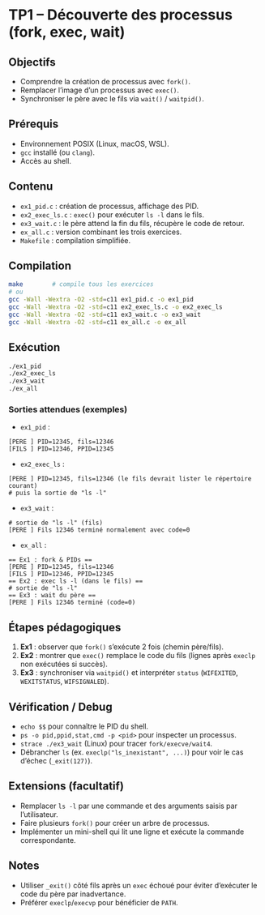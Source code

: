 # TP1 – Découverte des processus (fork, exec, wait)

## Objectifs
- Comprendre la création de processus avec `fork()`.
- Remplacer l’image d’un processus avec `exec()`.
- Synchroniser le père avec le fils via `wait()` / `waitpid()`.

## Prérequis
- Environnement POSIX (Linux, macOS, WSL).
- `gcc` installé (ou `clang`).
- Accès au shell.

## Contenu
- `ex1_pid.c` : création de processus, affichage des PID.
- `ex2_exec_ls.c` : `exec()` pour exécuter `ls -l` dans le fils.
- `ex3_wait.c` : le père attend la fin du fils, récupère le code de retour.
- `ex_all.c` : version combinant les trois exercices.
- `Makefile` : compilation simplifiée.

## Compilation
```bash
make        # compile tous les exercices
# ou
gcc -Wall -Wextra -O2 -std=c11 ex1_pid.c -o ex1_pid
gcc -Wall -Wextra -O2 -std=c11 ex2_exec_ls.c -o ex2_exec_ls
gcc -Wall -Wextra -O2 -std=c11 ex3_wait.c -o ex3_wait
gcc -Wall -Wextra -O2 -std=c11 ex_all.c -o ex_all
```

## Exécution
```bash
./ex1_pid
./ex2_exec_ls
./ex3_wait
./ex_all
```

### Sorties attendues (exemples)
- `ex1_pid` :
```
[PERE ] PID=12345, fils=12346
[FILS ] PID=12346, PPID=12345
```

- `ex2_exec_ls` :
```
[PERE ] PID=12345, fils=12346 (le fils devrait lister le répertoire courant)
# puis la sortie de "ls -l"
```

- `ex3_wait` :
```
# sortie de "ls -l" (fils)
[PERE ] Fils 12346 terminé normalement avec code=0
```

- `ex_all` :
```
== Ex1 : fork & PIDs ==
[PERE ] PID=12345, fils=12346
[FILS ] PID=12346, PPID=12345
== Ex2 : exec ls -l (dans le fils) ==
# sortie de "ls -l"
== Ex3 : wait du père ==
[PERE ] Fils 12346 terminé (code=0)
```

## Étapes pédagogiques
1. **Ex1** : observer que `fork()` s’exécute 2 fois (chemin père/fils).
2. **Ex2** : montrer que `exec()` remplace le code du fils (lignes après `execlp` non exécutées si succès).
3. **Ex3** : synchroniser via `waitpid()` et interpréter `status` (`WIFEXITED`, `WEXITSTATUS`, `WIFSIGNALED`).

## Vérification / Debug
- `echo $$` pour connaître le PID du shell.
- `ps -o pid,ppid,stat,cmd -p <pid>` pour inspecter un processus.
- `strace ./ex3_wait` (Linux) pour tracer `fork/execve/wait4`.
- Débrancher `ls` (ex. `execlp("ls_inexistant", ...)`) pour voir le cas d’échec (`_exit(127)`).

## Extensions (facultatif)
- Remplacer `ls -l` par une commande et des arguments saisis par l’utilisateur.
- Faire plusieurs `fork()` pour créer un arbre de processus.
- Implémenter un mini-shell qui lit une ligne et exécute la commande correspondante.

## Notes
- Utiliser `_exit()` côté fils après un `exec` échoué pour éviter d’exécuter le code du père par inadvertance.
- Préférer `execlp`/`execvp` pour bénéficier de `PATH`.

